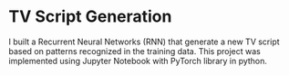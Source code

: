 # TV Script Generation
I built a Recurrent Neural Networks (RNN) that generate a new TV script based on patterns recognized in
the training data. This project was implemented using Jupyter Notebook with PyTorch library in python.
